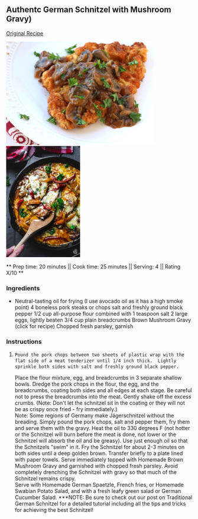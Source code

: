 ## Authentc German Schnitzel with Mushroom Gravy)

[Original Recipe](https://www.LINK_TO_RECIPE)


![Picture](../img/schnitzel_1.jpg)
![Picture](../img/schnitzel_2.jpg)

** Prep time: 20 minutes || Cook time: 25 minutes || Serving: 4 || Rating X/10 **

### Ingredients

- Neutral-tasting oil for frying (I use avocado oil as it has a high smoke point)
4 boneless pork steaks or chops
salt and freshly ground black pepper
1/2 cup all-purpose flour combined with 1 teaspoon salt
2 large eggs, lightly beaten
3/4 cup plain breadcrumbs
Brown Mushroom Gravy (click for recipe)
Chopped fresh parsley, garnish

### Instructions

1.     Pound the pork chops between two sheets of plastic wrap with the flat side of a meat tenderizer until 1/4 inch thick.  Lightly sprinkle both sides with salt and freshly ground black pepper.
    Place the flour mixture, egg, and breadcrumbs in 3 separate shallow bowls. Dredge the pork chops in the flour, the egg, and the breadcrumbs, coating both sides and all edges at each stage. Be careful not to press the breadcrumbs into the meat. Gently shake off the excess crumbs.  (Note: Don't let the schnitzel sit in the coating or they will not be as crispy once fried - fry immediately.)  
    Note:  Some regions of Germany make Jägerschnitzel without the breading.  Simply pound the pork chops, salt and pepper them, fry them and serve them with the gravy.
    Heat the oil to 330 degrees F (not hotter or the Schnitzel will burn before the meat is done, not lower or the Schnitzel will absorb the oil and be greasy).  Use just enough oil so that the Schnitzels "swim" in it.  Fry the Schnitzel for about 2-3 minutes on both sides until a deep golden brown. Transfer briefly to a plate lined with paper towels.
    Serve immediately topped with Homemade Brown Mushroom Gravy and garnished with chopped fresh parsley. Avoid completely drenching the Schnitzel with gravy so that much of the Schnitzel remains crispy.  
    Serve with Homemade German Spaetzle, French fries, or Homemade Swabian Potato Salad, and with a fresh leafy green salad or German Cucumber Salad.
    ***NOTE:  Be sure to check out our post on Traditional German Schnitzel for a detailed tutorial including all the tips and tricks for achieving the best Schnitzel!

